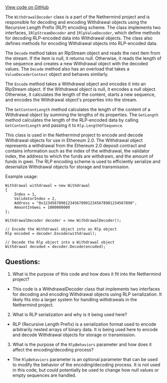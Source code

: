 [View code on GitHub](https://github.com/NethermindEth/nethermind/src/Nethermind/Nethermind.Serialization.Rlp/WithdrawalDecoder.cs)

The `WithdrawalDecoder` class is a part of the Nethermind project and is responsible for decoding and encoding Withdrawal objects using the Recursive Length Prefix (RLP) encoding scheme. The class implements two interfaces, `IRlpStreamDecoder` and `IRlpValueDecoder`, which define methods for decoding RLP-encoded data into Withdrawal objects. The class also defines methods for encoding Withdrawal objects into RLP-encoded data.

The `Decode` method takes an RlpStream object and reads the next item from the stream. If the item is null, it returns null. Otherwise, it reads the length of the sequence and creates a new Withdrawal object with the decoded values. The `Decode` method also has an overload that takes a `ValueDecoderContext` object and behaves similarly.

The `Encode` method takes a Withdrawal object and encodes it into an RlpStream object. If the Withdrawal object is null, it encodes a null object. Otherwise, it calculates the length of the content, starts a new sequence, and encodes the Withdrawal object's properties into the stream.

The `GetContentLength` method calculates the length of the content of a Withdrawal object by summing the lengths of its properties. The `GetLength` method calculates the length of the RLP-encoded data by calling `GetContentLength` and passing it to `Rlp.LengthOfSequence`.

This class is used in the Nethermind project to encode and decode Withdrawal objects for use in Ethereum 2.0. The Withdrawal object represents a withdrawal from the Ethereum 2.0 deposit contract and contains information such as the index of the withdrawal, the validator index, the address to which the funds are withdrawn, and the amount of funds in gwei. The RLP encoding scheme is used to efficiently serialize and deserialize Withdrawal objects for storage and transmission. 

Example usage:

```
Withdrawal withdrawal = new Withdrawal
{
    Index = 1,
    ValidatorIndex = 2,
    Address = "0x1234567890123456789012345678901234567890",
    AmountInGwei = 1000000000
};

WithdrawalDecoder decoder = new WithdrawalDecoder();

// Encode the Withdrawal object into an Rlp object
Rlp encoded = decoder.Encode(withdrawal);

// Decode the Rlp object into a Withdrawal object
Withdrawal decoded = decoder.Decode(encoded);
```
## Questions: 
 1. What is the purpose of this code and how does it fit into the Nethermind project?
- This code is a WithdrawalDecoder class that implements two interfaces for decoding and encoding Withdrawal objects using RLP serialization. It likely fits into a larger system for handling withdrawals in the Nethermind project.

2. What is RLP serialization and why is it being used here?
- RLP (Recursive Length Prefix) is a serialization format used to encode arbitrarily nested arrays of binary data. It is being used here to encode and decode Withdrawal objects for storage or transmission.

3. What is the purpose of the `RlpBehaviors` parameter and how does it affect the encoding/decoding process?
- The `RlpBehaviors` parameter is an optional parameter that can be used to modify the behavior of the encoding/decoding process. It is not used in this code, but could potentially be used to change how null values or empty sequences are handled.
